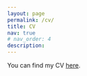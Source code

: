 ```yaml
---
layout: page
permalink: /cv/
title: CV
nav: true
# nav_order: 4
description: 
---
```


You can find my CV [here](/assets/cv.pdf).
